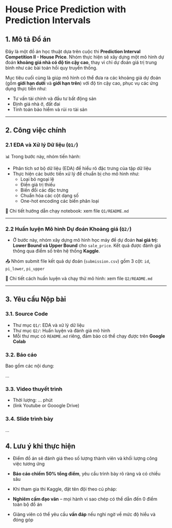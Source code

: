 # House Price Prediction with Prediction Intervals

## 1. Mô tả Đồ án

Đây là một đồ án học thuật dựa trên cuộc thi **Prediction Interval Competition II - House Price**. Nhóm thực hiện sẽ xây dựng một mô hình dự đoán **khoảng giá nhà có độ tin cậy cao**, thay vì chỉ dự đoán giá trị trung bình như các bài toán hồi quy truyền thống.

Mục tiêu cuối cùng là giúp mô hình có thể đưa ra các khoảng giá dự đoán (gồm **giới hạn dưới** và **giới hạn trên**) với độ tin cậy cao, phục vụ các ứng dụng thực tiễn như:

- Tư vấn tài chính và đầu tư bất động sản
- Định giá nhà ở, đất đai
- Tính toán bảo hiểm và rủi ro tài sản

---

## 2. Công việc chính

### 2.1 EDA và Xử lý Dữ liệu (`Q1/`)

📊 Trong bước này, nhóm tiến hành:

- Phân tích sơ bộ dữ liệu (EDA) để hiểu rõ đặc trưng của tập dữ liệu
- Thực hiện các bước tiền xử lý để chuẩn bị cho mô hình như:
  - Loại bỏ ngoại lệ
  - Điền giá trị thiếu
  - Biến đổi các đặc trưng
  - Chuẩn hóa các cột dạng số
  - One-hot encoding các biến phân loại

🔗 Chi tiết hướng dẫn chạy notebook: xem file `Q1/README.md`

---

### 2.2 Huấn luyện Mô hình Dự đoán Khoảng giá (`Q2/`)

- Ở bước này, nhóm xây dựng mô hình học máy để dự đoán **hai giá trị: Lower Bound và Upper Bound** cho `sale_price`. Kết quả được đánh giá thông qua điểm số trên hệ thống **Kaggle**.

📤 Nhóm submit file kết quả dự đoán (`submission.csv`) gồm 3 cột: `id`, `pi_lower`, `pi_upper`  


🔗 Chi tiết cách huấn luyện và chạy thử mô hình: xem file `Q2/README.md`

---

## 3. Yêu cầu Nộp bài

### 3.1. Source Code

- Thư mục `Q1/`: EDA và xử lý dữ liệu
- Thư mục `Q2/`: Huấn luyện và đánh giá mô hình
- Mỗi thư mục có `README.md` riêng, đảm bảo có thể chạy được trên **Google Colab**

### 3.2. Báo cáo

Bao gồm các nội dung:

...  

### 3.3. Video thuyết trình

- Thời lượng: ... phút
- (link Youtube or Gooogle Drive)

### 3.4. Slide trình bày

...  

## 4. Lưu ý khi thực hiện

- Điểm đồ án sẽ đánh giá theo số lượng thành viên và khối lượng công việc tương ứng
- **Báo cáo chiếm 50% tổng điểm**, yêu cầu trình bày rõ ràng và có chiều sâu
- Khi tham gia thi Kaggle, đặt tên đội theo cú pháp:

- **Nghiêm cấm đạo văn** – mọi hành vi sao chép có thể dẫn đến 0 điểm toàn bộ đồ án
- Giảng viên có thể yêu cầu **vấn đáp** nếu nghi ngờ về mức độ hiểu và đóng góp